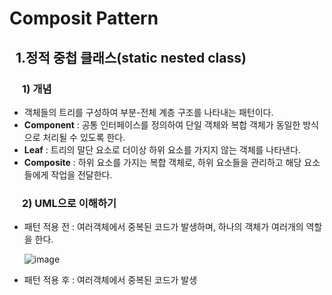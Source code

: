 <h1> Composit Pattern </h1>
<h2 style="margin-left: 10px;"> 1.정적 중첩 클래스(static nested class) </h2>
<h3 style="margin-left: 20px;"> 1) 개념 </h3>
<ul>
<li> 객체들의 트리를 구성하여 부분-전체 계층 구조를 나타내는 패턴이다.</li>
<li> <b>Component</b> : 공통 인터페이스를 정의하여 단일 객체와 복합 객체가 동일한 방식으로 처리될 수 있도록 한다. </li>
<li> <b>Leaf</b> : 트리의 말단 요소로 더이상 하위 요소를 가지지 않는 객체를 나타낸다.</li>
<li> <b>Composite</b> : 하위 요소를 가지는 복합 객체로, 하위 요소들을 관리하고 해당 요소들에게 작업을 전달한다.</li>
</ul>
<h3 style="margin-left: 20px;"> 2) UML으로 이해하기 </h3>
<ul>
<li> 패턴 적용 전 : 여러객체에서 중복된 코드가 발생하며, 하나의 객체가 여러개의 역할을 한다.</li>

![image](https://github.com/user-attachments/assets/a1f77d26-abd6-484f-8496-240b1b081da5)

<li> 패턴 적용 후 : 여러객체에서 중복된 코드가 발생</li>
</ul>